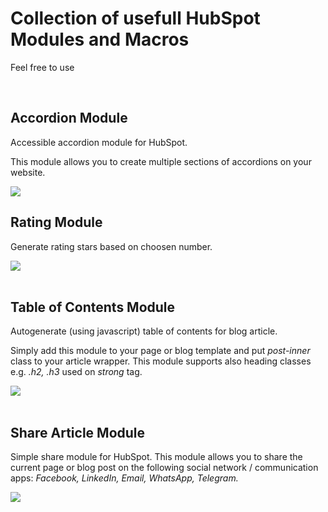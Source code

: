 <h1>Collection of usefull HubSpot Modules and Macros</h1>
<p>Feel free to use</p>
<br>

<h2>Accordion Module</h2>
<p>Accessible accordion module for HubSpot.</p>
<p>This module allows you to create multiple sections of accordions on your website.</p>
<img src="https://github.com/gradro/hubspot/assets/136386898/91ff55f7-5977-4bd2-8beb-042b192c9407">


<h2>Rating Module</h2>
<p>Generate rating stars based on choosen number.</p>
<img src="https://github.com/gradro/hubspot/assets/136386898/bddc5774-a964-4366-9996-70a379e99418">

<br>
<br>
<h2>Table of Contents Module</h2>
<p>Autogenerate (using javascript) table of contents for blog article.</p>
<p>Simply add this module to your page or blog template and put <em>post-inner</em> class to your article wrapper. This module supports also heading classes e.g. <em>.h2, .h3</em> used on <em>strong</em> tag.</p>
<img src="https://github.com/gradro/hubspot/assets/136386898/bb2a407e-a357-46db-925f-d4481447c6e9">


<br>
<br>
<h2>Share Article Module</h2>
<p>Simple share module for HubSpot. This module allows you to share the current page or blog post on the following social network / communication apps: <em>Facebook, LinkedIn, Email, WhatsApp, Telegram.</em></p>
<img src="https://github.com/gradro/hubspot/assets/136386898/ee660251-d1f8-4f35-9e7d-4776ce12d558">


